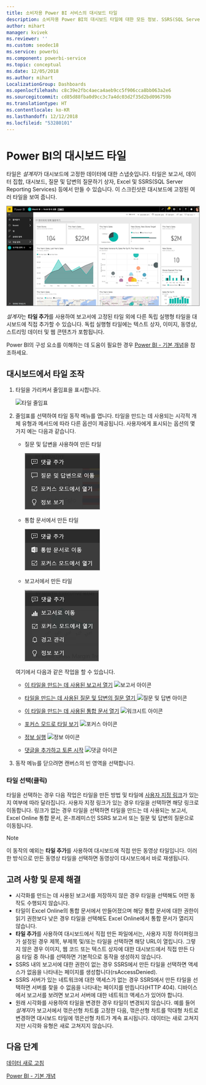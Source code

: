 ```yaml
---
title: 소비자용 Power BI 서비스의 대시보드 타일
description: 소비자용 Power BI의 대시보드 타일에 대한 모든 정보. SSRS(SQL Server Reporting Services)에서 만들어진 타일을 포함합니다.
author: mihart
manager: kvivek
ms.reviewer: ''
ms.custom: seodec18
ms.service: powerbi
ms.component: powerbi-service
ms.topic: conceptual
ms.date: 12/05/2018
ms.author: mihart
LocalizationGroup: Dashboards
ms.openlocfilehash: c8c39e2fbc4aeca4aeb9cc5f906cca8bb063a2e6
ms.sourcegitcommit: cd85d88fba0d9cc3c7a4dc03d2f35d2bd096759b
ms.translationtype: HT
ms.contentlocale: ko-KR
ms.lasthandoff: 12/12/2018
ms.locfileid: "53280101"
---
```

# <a name="dashboard-tiles-in-power-bi"></a>Power BI의 대시보드 타일
타일은 *설계자*가 대시보드에 고정한 데이터에 대한 스냅숏입니다. 타일은 보고서, 데이터 집합, 대시보드, 질문 및 답변의 질문하기 상자, Excel 및 SSRS(SQL Server Reporting Services) 등에서 만들 수 있습니다.  이 스크린샷은 대시보드에 고정된 여러 타일을 보여 줍니다.

![Power BI 대시보드](./media/end-user-tiles/power-bi-dashboard.png)


*설계자*는 **타일 추가**를 사용하여 보고서에 고정된 타일 외에 다른 독립 실행형 타일을 대시보드에 직접 추가할 수 있습니다. 독립 실행형 타일에는 텍스트 상자, 이미지, 동영상, 스트리밍 데이터 및 웹 콘텐츠가 포함됩니다.

Power BI의 구성 요소를 이해하는 데 도움이 필요한 경우  [Power BI - 기본 개념](end-user-basic-concepts.md)을 참조하세요.


## <a name="interacting-with-tiles-on-a-dashboard"></a>대시보드에서 타일 조작

1. 타일을 가리켜서 줄임표을 표시합니다.
   
    ![타일 줄임표](./media/end-user-tiles/ellipses_new.png)
2. 줄임표를 선택하여 타일 동작 메뉴를 엽니다. 타일을 만드는 데 사용되는 시각적 개체 유형과 메서드에 따라 다른 옵션이 제공됩니다. 사용자에게 표시되는 옵션의 몇 가지 예는 다음과 같습니다.

    - 질문 및 답변을 사용하여 만든 타일
   
        ![줄임표 아이콘](./media/end-user-tiles/power-bi-menu1.png)

    - 통합 문서에서 만든 타일
   
        ![줄임표 아이콘](./media/end-user-tiles/power-bi-menu2.png)

    - 보고서에서 만든 타일
   
        ![줄임표 아이콘](./media/end-user-tiles/power-bi-menu3.png)
   
    여기에서 다음과 같은 작업을 할 수 있습니다.
   
   * [이 타일을 만드는 데 사용된 보고서 열기](end-user-reports.md) ![보고서 아이콘](./media/end-user-tiles/chart-icon.jpg)  
   
   * [타일을 만드는 데 사용된 질문 및 답변의 질문 열기 ](end-user-reports.md) ![질문 및 답변 아이콘](./media/end-user-tiles/qna-icon.png)  
   

   * [이 타일을 만드는 데 사용된 통합 문서 열기](end-user-reports.md) ![워크시트 아이콘](./media/end-user-tiles/power-bi-open-worksheet.png)  
    * [포커스 모드로 타일 보기](end-user-focus.md) ![포커스 아이콘](./media/end-user-tiles/fullscreen-icon.jpg)  
     * [정보 실행](end-user-insights.md) ![정보 아이콘](./media/end-user-tiles/power-bi-insights.png)
    * [댓글을 추가하고 토론 시작](end-user-comment.md)  ![댓글 아이콘](./media/end-user-tiles/comment-icons.png)

3. 동작 메뉴를 닫으려면 캔버스의 빈 영역을 선택합니다.

### <a name="select-click-a-tile"></a>타일 선택(클릭)
타일을 선택하는 경우 다음 작업은 타일을 만든 방법 및 타일에 [사용자 지정 링크](../service-dashboard-edit-tile.md)가 있는지 여부에 따라 달라집니다. 사용자 지정 링크가 있는 경우 타일을 선택하면 해당 링크로 이동합니다. 링크가 없는 경우 타일을 선택하면 타일을 만드는 데 사용되는 보고서, Excel Online 통합 문서, 온-프레미스인 SSRS 보고서 또는 질문 및 답변의 질문으로 이동됩니다.

> [!NOTE]
> 이 동작의 예외는 **타일 추가**를 사용하여 대시보드에 직접 만든 동영상 타일입니다. 이러한 방식으로 만든 동영상 타일을 선택하면 동영상이 대시보드에서 바로 재생됩니다.   
> 
> 

## <a name="considerations-and-troubleshooting"></a>고려 사항 및 문제 해결
* 시각화를 만드는 데 사용된 보고서를 저장하지 않은 경우 타일을 선택해도 어떤 동작도 수행되지 않습니다.
* 타일이 Excel Online의 통합 문서에서 만들어졌으며 해당 통합 문서에 대한 권한이 읽기 권한보다 낮은 경우 타일을 선택해도 Excel Online에서 통합 문서가 열리지 않습니다.
* **타일 추가**를 사용하여 대시보드에서 직접 만든 파일에서는, 사용자 지정 하이퍼링크가 설정된 경우 제목, 부제목 및/또는 타일을 선택하면 해당 URL이 열립니다.  그렇지 않은 경우 이미지, 웹 코드 또는 텍스트 상자에 대한 대시보드에서 직접 만든 다음 타일 중 하나를 선택하면 기본적으로 동작을 생성하지 않습니다.
* SSRS 내의 보고서에 대한 권한이 없는 경우 SSRS에서 만든 타일을 선택하면 액세스가 없음을 나타내는 페이지를 생성합니다(rsAccessDenied).
* SSRS 서버가 있는 네트워크에 대한 액세스가 없는 경우 SSRS에서 만든 타일을 선택하면 서버를 찾을 수 없음을 나타내는 페이지를 만듭니다(HTTP 404). 디바이스에서 보고서를 보려면 보고서 서버에 대한 네트워크 액세스가 있어야 합니다.
* 원래 시각화를 사용하여 타일을 변경한 경우 타일이 변경되지 않습니다.  예를 들어 *설계자*가 보고서에서 꺾은선형 차트를 고정한 다음, 꺾은선형 차트를 막대형 차트로 변경하면 대시보드 타일에 꺾은선형 차트가 계속 표시됩니다. 데이터는 새로 고쳐지지만 시각화 유형은 새로 고쳐지지 않습니다.

## <a name="next-steps"></a>다음 단계
[데이터 새로 고침](../refresh-data.md)

[Power BI - 기본 개념](end-user-basic-concepts.md)
